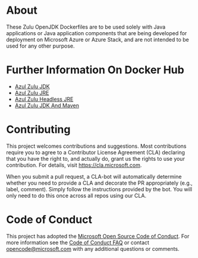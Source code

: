 # About
These Zulu OpenJDK Dockerfiles are to be used solely with Java applications
or Java application components that are being developed for deployment on Microsoft
Azure or Azure Stack, and are not intended to be used for any other purpose.

# Further Information On Docker Hub
+ [Azul Zulu JDK](https://hub.docker.com/_/microsoft-java-jdk)
+ [Azul Zulu JRE](https://hub.docker.com/_/microsoft-java-jre)
+ [Azul Zulu Headless JRE](https://hub.docker.com/_/microsoft-java-jre-headless)
+ [Azul Zulu JDK And Maven](https://hub.docker.com/_/microsoft-java-maven)

# Contributing
This project welcomes contributions and suggestions.  Most contributions require you to agree to a
Contributor License Agreement (CLA) declaring that you have the right to, and actually do, grant us
the rights to use your contribution. For details, visit https://cla.microsoft.com.
 
When you submit a pull request, a CLA-bot will automatically determine whether you need to provide
a CLA and decorate the PR appropriately (e.g., label, comment). Simply follow the instructions
provided by the bot. You will only need to do this once across all repos using our CLA.
 
# Code of Conduct
This project has adopted the [Microsoft Open Source Code of Conduct](https://opensource.microsoft.com/codeofconduct/). For more information see the [Code of Conduct FAQ](https://opensource.microsoft.com/codeofconduct/faq/) or contact [opencode@microsoft.com](mailto:opencode@microsoft.com) with any additional questions or comments.


